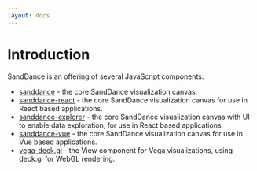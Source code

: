 ```yaml
---
layout: docs
---
```


# Introduction

SandDance is an offering of several JavaScript components:

* [sanddance](sanddance/v3) - the core SandDance visualization canvas.
* [sanddance-react](sanddance-react/v3) - the core SandDance visualization canvas for use in React based applications.
* [sanddance-explorer](sanddance-explorer/v3) - the core SandDance visualization canvas with UI to enable data exploration, for use in React based applications.
* [sanddance-vue](sanddance-vue/v3) - the core SandDance visualization canvas for use in Vue based applications.
* [vega-deck.gl](vega-deck.gl/v3) - the View component for Vega visualizations, using deck.gl for WebGL rendering.
